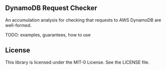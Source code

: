 ## DynamoDB Request Checker

An accumulation analysis for checking that requests to AWS DynamoDB are well-formed.

TODO: examples, guarantees, how to use

## License

This library is licensed under the MIT-0 License. See the LICENSE file.

